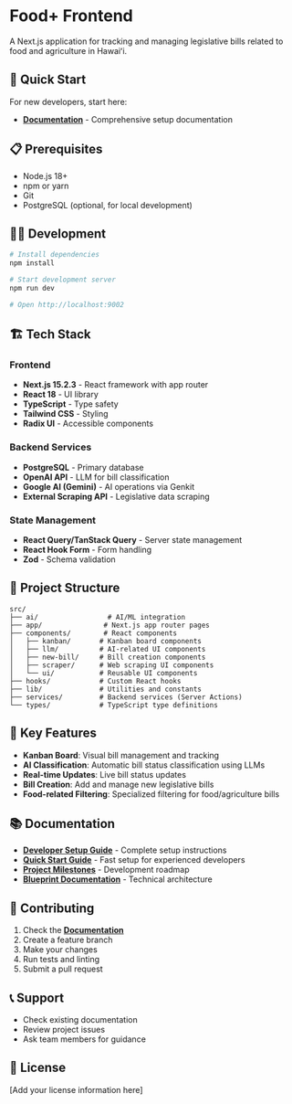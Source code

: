 # Food+ Frontend

A Next.js application for tracking and managing legislative bills related to food and agriculture in Hawaiʻi.

## 🚀 Quick Start

For new developers, start here:

- **[Documentation](https://docs.google.com/document/d/1AfSlVQL6Goa0vftZcmlbjmZm0e4FAia_K9tFNcEtCz0/edit?tab=t.5z5e7zjoq9f7#heading=h.s7e9sd14kbu0)** - Comprehensive setup documentation

## 📋 Prerequisites

- Node.js 18+
- npm or yarn
- Git
- PostgreSQL (optional, for local development)

## 🏃‍♂️ Development

```bash
# Install dependencies
npm install

# Start development server
npm run dev

# Open http://localhost:9002
```

## 🏗️ Tech Stack

### Frontend
- **Next.js 15.2.3** - React framework with app router
- **React 18** - UI library
- **TypeScript** - Type safety
- **Tailwind CSS** - Styling
- **Radix UI** - Accessible components

### Backend Services
- **PostgreSQL** - Primary database
- **OpenAI API** - LLM for bill classification
- **Google AI (Gemini)** - AI operations via Genkit
- **External Scraping API** - Legislative data scraping

### State Management
- **React Query/TanStack Query** - Server state management
- **React Hook Form** - Form handling
- **Zod** - Schema validation

## 📁 Project Structure

```
src/
├── ai/                 # AI/ML integration
├── app/               # Next.js app router pages
├── components/        # React components
│   ├── kanban/       # Kanban board components
│   ├── llm/          # AI-related UI components
│   ├── new-bill/     # Bill creation components
│   ├── scraper/      # Web scraping UI components
│   └── ui/           # Reusable UI components
├── hooks/            # Custom React hooks
├── lib/              # Utilities and constants
├── services/         # Backend services (Server Actions)
└── types/            # TypeScript type definitions
```

## 🎯 Key Features

- **Kanban Board**: Visual bill management and tracking
- **AI Classification**: Automatic bill status classification using LLMs
- **Real-time Updates**: Live bill status updates
- **Bill Creation**: Add and manage new legislative bills
- **Food-related Filtering**: Specialized filtering for food/agriculture bills

## 📚 Documentation

- **[Developer Setup Guide](DEV_SETUP.md)** - Complete setup instructions
- **[Quick Start Guide](QUICK_START.md)** - Fast setup for experienced developers
- **[Project Milestones](MILESTONES.md)** - Development roadmap
- **[Blueprint Documentation](docs/blueprint.md)** - Technical architecture

## 🤝 Contributing

1. Check the **[Documentation](https://docs.google.com/document/d/1AfSlVQL6Goa0vftZcmlbjmZm0e4FAia_K9tFNcEtCz0/edit?tab=t.5z5e7zjoq9f7#heading=h.s7e9sd14kbu0)**
2. Create a feature branch
3. Make your changes
4. Run tests and linting
5. Submit a pull request

## 📞 Support

- Check existing documentation
- Review project issues
- Ask team members for guidance

## 📄 License

[Add your license information here]
